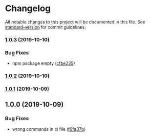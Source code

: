 # Changelog

All notable changes to this project will be documented in this file. See [standard-version](https://github.com/conventional-changelog/standard-version) for commit guidelines.

### [1.0.3](https://github.com/joelsummerfield/experiment.typescript-library/compare/v1.0.2...v1.0.3) (2019-10-10)


### Bug Fixes

* npm package empty ([cfbe235](https://github.com/joelsummerfield/experiment.typescript-library/commit/cfbe2351e49987cd117f1a4a7f840d4870d3a377))

### [1.0.2](https://github.com/joelsummerfield/experiment.typescript-library/compare/v1.0.1...v1.0.2) (2019-10-10)

### [1.0.1](https://github.com/joelsummerfield/experiment.typescript-library/compare/v1.0.0...v1.0.1) (2019-10-09)

## 1.0.0 (2019-10-09)


### Bug Fixes

* wrong commands in ci file ([f6fa37b](https://github.com/joelsummerfield/experiment.typescript-library/commit/f6fa37bfa13a599e6110ef451a7caa62414b2ad5))
